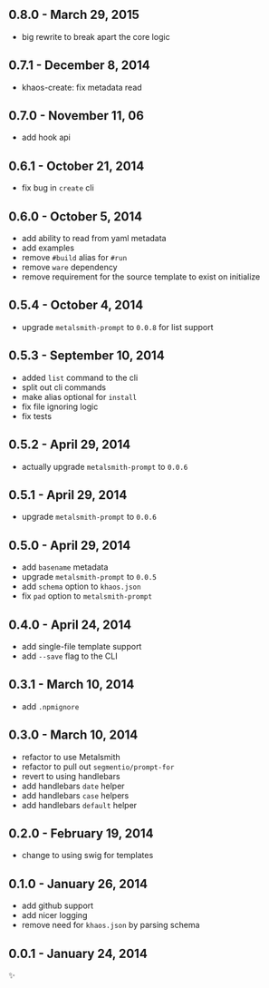 
0.8.0 - March 29, 2015
----------------------
* big rewrite to break apart the core logic

0.7.1 - December 8, 2014
------------------------
* khaos-create: fix metadata read

0.7.0 - November 11, 06
-----------------------
* add hook api

0.6.1 - October 21, 2014
------------------------
* fix bug in `create` cli

0.6.0 - October 5, 2014
-----------------------
* add ability to read from yaml metadata
* add examples
* remove `#build` alias for `#run`
* remove `ware` dependency
* remove requirement for the source template to exist on initialize

0.5.4 - October 4, 2014
-----------------------
* upgrade `metalsmith-prompt` to `0.0.8` for list support

0.5.3 - September 10, 2014
--------------------------
* added `list` command to the cli
* split out cli commands
* make alias optional for `install`
* fix file ignoring logic
* fix tests

0.5.2 - April 29, 2014
----------------------
* actually upgrade `metalsmith-prompt` to `0.0.6`

0.5.1 - April 29, 2014
----------------------
* upgrade `metalsmith-prompt` to `0.0.6`

0.5.0 - April 29, 2014
----------------------
* add `basename` metadata
* upgrade `metalsmith-prompt` to `0.0.5`
* add `schema` option to `khaos.json`
* fix `pad` option to `metalsmith-prompt`

0.4.0 - April 24, 2014
----------------------
* add single-file template support
* add `--save` flag to the CLI

0.3.1 - March 10, 2014
----------------------
* add `.npmignore`

0.3.0 - March 10, 2014
----------------------
* refactor to use Metalsmith
* refactor to pull out `segmentio/prompt-for`
* revert to using handlebars
* add handlebars `date` helper
* add handlebars `case` helpers
* add handlebars `default` helper

0.2.0 - February 19, 2014
-------------------------
* change to using swig for templates

0.1.0 - January 26, 2014
------------------------
* add github support
* add nicer logging
* remove need for `khaos.json` by parsing schema

0.0.1 - January 24, 2014
------------------------
:sparkles:
